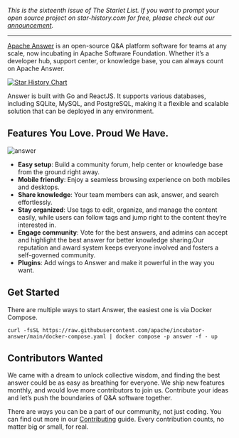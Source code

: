 *This is the sixteenth issue of The Starlet List. If you want to prompt your open source project on star-history.com for free, please check out our [announcement](/blog/list-your-open-source-project).*

---

[Apache Answer](https://answer.apache.org/) is an open-source Q&A platform software for teams at any scale, now incubating in Apache Software Foundation. Whether it’s a developer hub, support center, or knowledge base, you can always count on Apache Answer.

[![Star History Chart](https://api.star-history.com/svg?repos=apache/incubator-answer&type=Date)](https://star-history.com/#apache/incubator-answer&Date)

Answer is built with Go and ReactJS. It supports various databases, including SQLite, MySQL, and PostgreSQL, making it a flexible and scalable solution that can be deployed in any environment.

## Features You Love. Proud We Have.

![answer](/blog/assets/answer/answer.webp)

- **Easy setup**: Build a community forum, help center or knowledge base from the ground right away.
- **Mobile friendly**: Enjoy a seamless browsing experience on both mobiles and desktops.
- **Share knowledge**: Your team members can ask, answer, and search effortlessly.
- **Stay organized**: Use tags to edit, organize, and manage the content easily, while users can follow tags and jump right to the content they’re interested in.
- **Engage community**: Vote for the best answers, and admins can accept and highlight the best answer for better knowledge sharing.Our reputation and award system keeps everyone involved and fosters a self-governed community.
- **Plugins**: Add wings to Answer and make it powerful in the way you want.

## Get Started

There are multiple ways to start Answer, the easiest one is via Docker Compose.

```
curl -fsSL https://raw.githubusercontent.com/apache/incubator-answer/main/docker-compose.yaml | docker compose -p answer -f - up
```

## Contributors Wanted

We came with a dream to unlock collective wisdom, and finding the best answer could be as easy as breathing for everyone. We ship new features monthly, and would love more contributors to join us. Contribute your ideas and let’s push the boundaries of Q&A software together.

There are ways you can be a part of our community, not just coding. You can find out more in our [Contributing](https://answer.apache.org/community/contributing) guide. Every contribution counts, no matter big or small, for real.